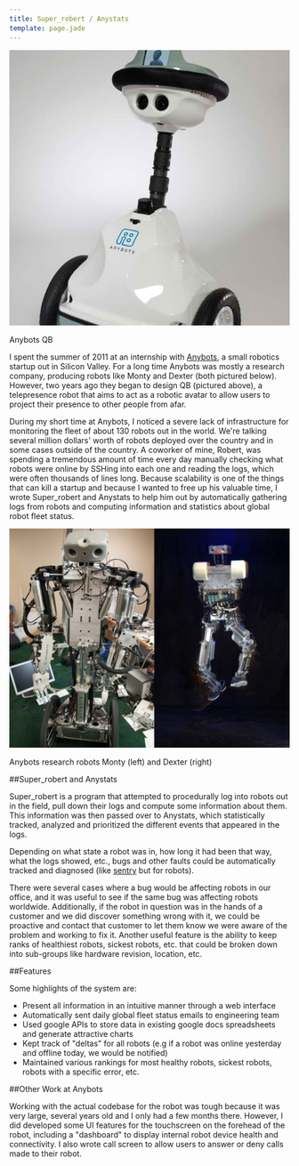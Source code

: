 ```yaml
---
title: Super_robert / Anystats
template: page.jade
---
```


<div class="media-container">

<img src="/images/projects/anybots/qb.jpg">

<p>Anybots QB</p>

</div>

I spent the summer of 2011 at an internship with [Anybots](http://anybots.com), a small robotics startup out in Silicon Valley. For a long time Anybots was mostly a research company, producing robots like Monty and Dexter (both pictured below). However, two years ago they began to design QB (pictured above), a telepresence robot that aims to act as a robotic avatar to allow users to project their presence to other people from afar.

During my short time at Anybots, I noticed a severe lack of infrastructure for monitoring the fleet of about 130 robots out in the world. We're talking several million dollars' worth of robots deployed over the country and in some cases outside of the country. A coworker of mine, Robert, was spending a tremendous amount of time every day manually checking what robots were online by SSHing into each one and reading the logs, which were often thousands of lines long. Because scalability is one of the things that can kill a startup and because I wanted to free up his valuable time, I wrote Super_robert and Anystats to help him out by automatically gathering logs from robots and computing information and statistics about global robot fleet status.

<div class="media-container">

<img src="/images/projects/anybots/montydexter.jpg">

<p>Anybots research robots Monty (left) and Dexter (right)</p>

</div>

##Super_robert and Anystats

Super_robert is a program that attempted to procedurally log into robots out in the field, pull down their logs and compute some information about them. This information was then passed over to Anystats, which statistically tracked, analyzed and prioritized the different events that appeared in the logs.

Depending on what state a robot was in, how long it had been that way, what the logs showed, etc., bugs and other faults could be automatically tracked and diagnosed (like [sentry](https://getsentry.com/welcome/) but for robots).

There were several cases where a bug would be affecting robots in our office, and it was useful to see if the same bug was affecting robots worldwide. Additionally, if the robot in question was in the hands of a customer and we did discover something wrong with it, we could be proactive and contact that customer to let them know we were aware of the problem and working to fix it. Another useful feature is the ability to keep ranks of healthiest robots, sickest robots, etc. that could be broken down into sub-groups like hardware revision, location, etc.

##Features

Some highlights of the system are:

- Present all information in an intuitive manner through a web interface
- Automatically sent daily global fleet status emails to engineering team
- Used google APIs to store data in existing google docs spreadsheets and generate attractive charts
- Kept track of "deltas" for all robots (e.g if a robot was online yesterday and offline today, we would be notified)
- Maintained various rankings for most healthy robots, sickest robots, robots with a specific error, etc.

##Other Work at Anybots

Working with the actual codebase for the robot was tough because it was very large, several years old and I only had a few months there. However, I did developed some UI features for the touchscreen on the forehead of the robot, including a "dashboard" to display internal robot device health and connectivity. I also wrote call screen to allow users to answer or deny calls made to their robot.
